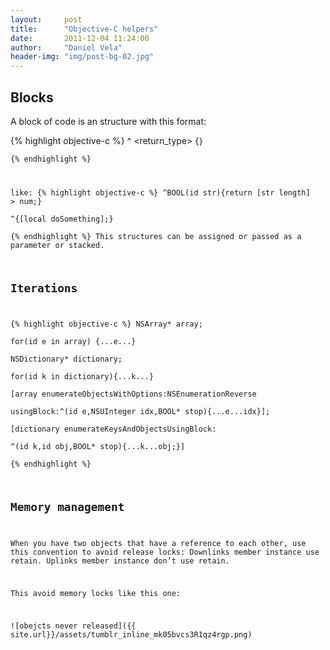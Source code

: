 ```yaml
---
layout:     post
title:      "Objective-C helpers"
date:       2011-12-04 11:24:00
author:     "Daniel Vela"
header-img: "img/post-bg-02.jpg"
---
```


## Blocks

A block of code is an structure with this format:

{% highlight objective-c %}
^ <return_type> <parameters> {<code>}   
{% endhighlight %}

like:
{% highlight objective-c %}
^BOOL(id str){return [str length] > num;}  
^{[local doSomething];}  
{% endhighlight %}
This structures can be assigned or passed as a parameter or stacked.

## Iterations

{% highlight objective-c %}
NSArray* array;  
for(id e in array) {...e...}  
NSDictionary* dictionary;  
for(id k in dictionary){...k...}  
[array enumerateObjectsWithOptions:NSEnumerationReverse   
                        usingBlock:^(id e,NSUInteger idx,BOOL* stop){...e...idx}];  
[dictionary enumerateKeysAndObjectsUsingBlock:  
         ^(id k,id obj,BOOL* stop){...k...obj;}]  
{% endhighlight %}

## Memory management

When you have two objects that have a reference to each other, use this convention to avoid release locks: Downlinks member instance use retain. Uplinks member instance don’t use retain.

This avoid memory locks like this one:

![obejcts never released]({{ site.url}}/assets/tumblr_inline_mk05bvcs3R1qz4rgp.png)

